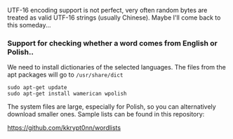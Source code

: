 UTF-16 encoding support is not perfect, very often random bytes are treated as valid UTF-16 strings (usually Chinese). Maybe I'll come back to this someday...

### Support for checking whether a word comes from English or Polish..

We need to install dictionaries of the selected languages. The files from the apt packages will go to `/usr/share/dict`
```
sudo apt-get update
sudo apt-get install wamerican wpolish
```

The system files are large, especially for Polish, so you can alternatively download smaller ones. Sample lists can be found in this repository:

https://github.com/kkrypt0nn/wordlists
